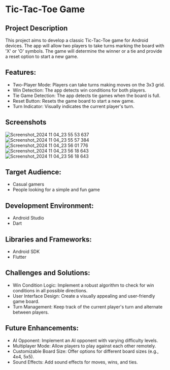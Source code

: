 # Tic-Tac-Toe Game

## Project Description

This project aims to develop a classic Tic-Tac-Toe game for Android devices. The app will allow two players to take turns marking the board with 'X' or 'O' symbols. The game will determine the winner or a tie and provide a reset option to start a new game.

## Features:

- Two-Player Mode: Players can take turns making moves on the 3x3 grid.
- Win Detection: The app detects win conditions for both players.
- Tie Game Detection: The app detects tie games when the board is full.
- Reset Button: Resets the game board to start a new game.
- Turn Indicator: Visually indicates the current player's turn.

## Screenshots

![Screenshot_2024 11 04_23 55 53 637](https://github.com/user-attachments/assets/eee131db-e1f2-4eb5-be27-ec251bb26375)
![Screenshot_2024 11 04_23 55 57 384](https://github.com/user-attachments/assets/65697261-7be1-4b40-948a-efd011da563e)
![Screenshot_2024 11 04_23 56 01 776](https://github.com/user-attachments/assets/4f8390f7-1ea6-4ea5-aea4-e9c8b7901bf7)
![Screenshot_2024 11 04_23 56 18 643](https://github.com/user-attachments/assets/5f40a162-1336-4a2e-ba72-97709b5b98ea)
![Screenshot_2024 11 04_23 56 18 643](https://github.com/user-attachments/assets/7bb72d9f-d6ac-488a-a07b-0d349fc52d11)





## Target Audience:

- Casual gamers
- People looking for a simple and fun game

## Development Environment:

- Android Studio
- Dart

## Libraries and Frameworks:

- Android SDK
- Flutter

## Challenges and Solutions:

- Win Condition Logic: Implement a robust algorithm to check for win conditions in all possible directions.
- User Interface Design: Create a visually appealing and user-friendly game board.
- Turn Management: Keep track of the current player's turn and alternate between players.

## Future Enhancements:

- AI Opponent: Implement an AI opponent with varying difficulty levels.
- Multiplayer Mode: Allow players to play against each other remotely.
- Customizable Board Size: Offer options for different board sizes (e.g., 4x4, 5x5).
- Sound Effects: Add sound effects for moves, wins, and ties.
